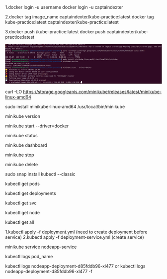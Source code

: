 <!-- Docker Hub Push -->

1.docker login -u username
docker login -u captaindexter

2.docker tag image_name captaindexter/kube-practice:latest
docker tag kube-practice:latest captaindexter/kube-practice:latest


3.docker push <your-docker-hub-username>/kube-practice:latest
docker push captaindexter/kube-practice:latest



![alt text](image.png)

<!-- minikube installation -->

curl -LO https://storage.googleapis.com/minikube/releases/latest/minikube-linux-amd64

sudo install minikube-linux-amd64 /usr/local/bin/minikube

minikube version

minikube start --driver=docker

minikube status

minikube dashboard

minikube stop

minikube delete


<!-- kube control -->

sudo snap install kubectl --classic


<!-- kube cmds -->

kubectl get pods

kubectl get deployments

kubectl get svc

kubectl get node

kubectl get all


1.kubectl apply -f deployment.yml (need to create deployment before service)
2.kubectl apply -f deployment-service.yml (create service)

minikube service nodeapp-service

<!-- For logs -->
kubectl logs pod_name

kubectl logs nodeapp-deployment-d85fddb96-xl477 or kubectl logs nodeapp-deployment-d85fddb96-xl477 -f
